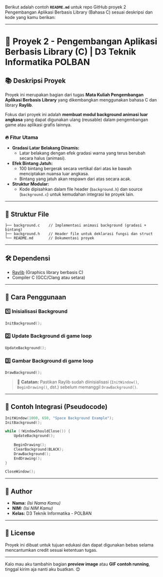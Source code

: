 Berikut adalah contoh **`README.md`** untuk repo GitHub proyek 2 Pengembangan Aplikasi Berbasis Library (Bahasa C) sesuai deskripsi dan kode yang kamu berikan:

---

# 🌌 Proyek 2 - Pengembangan Aplikasi Berbasis Library (C) | D3 Teknik Informatika POLBAN

## 📚 Deskripsi Proyek
Proyek ini merupakan bagian dari tugas **Mata Kuliah Pengembangan Aplikasi Berbasis Library** yang dikembangkan menggunakan bahasa C dan library **Raylib**. 

Fokus dari proyek ini adalah **membuat modul background animasi luar angkasa** yang dapat digunakan ulang (reusable) dalam pengembangan game atau aplikasi grafis lainnya.

### 🔥 Fitur Utama
- **Gradasi Latar Belakang Dinamis:** 
  - Latar belakang dengan efek gradasi warna yang terus berubah secara halus (animasi).
- **Efek Bintang Jatuh:** 
  - 100 bintang bergerak secara vertikal dari atas ke bawah menciptakan nuansa luar angkasa.
  - Bintang yang jatuh akan respawn dari atas secara acak.
- **Struktur Modular:** 
  - Kode dipisahkan dalam file header (`background.h`) dan source (`background.c`) untuk kemudahan integrasi ke proyek lain.

---

## 🧩 Struktur File
```
├── background.c    // Implementasi animasi background (gradasi + bintang)
├── background.h    // Header file untuk deklarasi fungsi dan struct
└── README.md       // Dokumentasi proyek
```

---

## 🛠️ Dependensi
- [Raylib](https://www.raylib.com/) (Graphics library berbasis C)
- Compiler C (GCC/Clang atau setara)

---

## 🚀 Cara Penggunaan
### 1️⃣ Inisialisasi Background
```c
InitBackground();
```

### 2️⃣ Update Background di game loop
```c
UpdateBackground();
```

### 3️⃣ Gambar Background di game loop
```c
DrawBackground();
```

> 📌 **Catatan:** Pastikan Raylib sudah diinisialisasi (`InitWindow()`, `BeginDrawing()`, dst.) sebelum memanggil `DrawBackground()`.

---

## 💾 Contoh Integrasi (Pseudocode)
```c
InitWindow(1000, 650, "Space Background Example");
InitBackground();

while (!WindowShouldClose()) {
    UpdateBackground();
    
    BeginDrawing();
    ClearBackground(BLACK);
    DrawBackground();
    EndDrawing();
}

CloseWindow();
```

---

## 📑 Author
- **Nama:** _(Isi Nama Kamu)_
- **NIM:** _(Isi NIM Kamu)_
- **Kelas:** D3 Teknik Informatika - POLBAN

---

## 📌 License
Proyek ini dibuat untuk tujuan edukasi dan dapat digunakan bebas selama mencantumkan credit sesuai ketentuan tugas.

---

Kalo mau aku tambahin bagian **preview image** atau **GIF contoh running**, tinggal kirim aja nanti aku buatkan. 😊